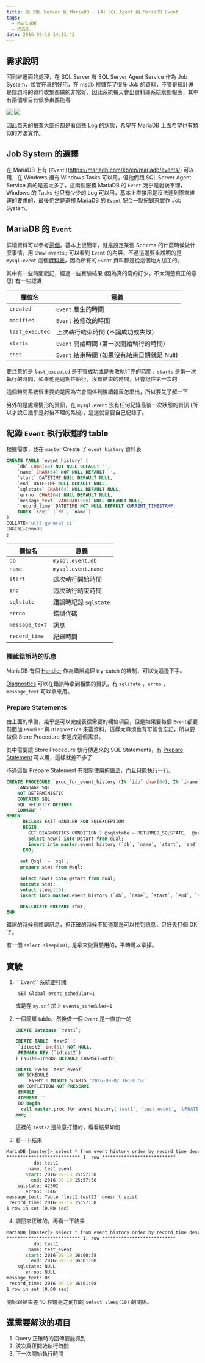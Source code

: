 ```yaml
---
title: 從 SQL Server 到 MariaDB - [4] SQL Agent 與 MariaDB Event
tags:
  - MariaDB
  - MSSQL
date: 2016-09-10 14:11:42
---
```


## 需求說明
回到維運面的處理，在 SQL Server 有 SQL Server Agent Service 作為 Job System，說實在真的好用，在 msdb 裡儲存了很多 Job 的資料，不管是統計還是錯誤時的資料收集都做的非常好，因此系統每天會出資料庫系統狀態報表，其中有兩個項目有很多東西能看

<img src="https://raw.githubusercontent.com/sujunmin/sujunmin.github.com/master/test/SQLServerAgentLog_1.png" />
<img src="https://raw.githubusercontent.com/sujunmin/sujunmin.github.com/master/test/SQLServerAgentLog_2.png" /> 

因此每天的檢查大部份都是看這些 Log 的狀態，希望在 MariaDB 上面希望也有類似的方法實作。

## Job System 的選擇
在 MariaDB 上有 ```[Event]```(https://mariadb.com/kb/en/mariadb/events/) 可以用，在 Windows 裡有 Windows Tasks 可以用，但他們跟 SQL Server Agent Service 真的是差太多了，這兩個服務 MariaDB 的 ```Event``` 幾乎是射後不理，Windows 的 Tasks 也只有少少的 Log 可以用，基本上直接用是沒法達到原來維運的要求的，最後仍然是選擇 MariaDB 的 ```Event``` 配合一點紀錄來實作 Job System。

## MariaDB 的 ```Event```
詳細資料可以參考[這個](https://mariadb.com/kb/en/mariadb/events/)，基本上很簡單，就是設定某個 Schema 的什麼時候做什麼事情，用 ```Show events;``` 可以看到 ```Event``` 的內容，不過這邊要來說明的是 ```mysql.event``` 這個[資料表](https://mariadb.com/kb/en/mariadb/mysqlevent-table/)，因為所有的 ```Event``` 資料都是從這個地方加工的。

其中有一些時間戳記，經過一些實驗結果 (因為真的寫的好少，不太清楚真正的意思) 有一些認識

|  欄位名              | 意義                                              | 
|---------------------|--------------------------------------------------|
| ```created```       | ```Event``` 產生的時間                             |
| ```modified```      | ```Event``` 被修改的時間                           |
| ```last_executed``` | 上次執行結束時間 (不論成功或失敗)                     |
| ```starts```        | ```Event``` 開始時間 (第一次開始執行的時間)           |
| ```ends```          | ```Event``` 結束時間 (如果沒有結束日期就是 Null)      |

要注意的是 ```last_executed``` 是不管成功或是失敗執行完的時間，```starts``` 是第一次執行的時間，如果他是週期性執行，沒有結束的時間，只會記住第一次的

這個時間系統很重要的是因為它會關係到後續報表怎麼出，所以要先了解一下

另外的是處理情形的資訊，在 ```mysql.event``` 沒有任何紀錄最後一次狀態的資訊 (所以才說它幾乎是射後不理的系統)，這邊就需要自己紀錄了。 

## 紀錄 ```Event``` 執行狀態的 table
根據需求，我在 ```master``` Create 了 ```event_history``` 資料表

```sql
CREATE TABLE `event_history` (
    `db` CHAR(64) NOT NULL DEFAULT '',
    `name` CHAR(64) NOT NULL DEFAULT '',
    `start` DATETIME NULL DEFAULT NULL,
    `end` DATETIME NULL DEFAULT NULL,
    `sqlstate` CHAR(64) NULL DEFAULT NULL,
    `errno` CHAR(64) NULL DEFAULT NULL,
    `message_text` VARCHAR(500) NULL DEFAULT NULL,
    `record_time` DATETIME NOT NULL DEFAULT CURRENT_TIMESTAMP,
    INDEX `idx1` (`db`, `name`)
)
COLLATE='utf8_general_ci'
ENGINE=InnoDB
;
```  
|  欄位名              | 意義                                              | 
|---------------------|--------------------------------------------------|
| ```db```            | ```mysql.event.db```                             |
| ```name```          | ```mysql.event.name```                           |
| ```start```         | 這次執行開始時間                                    |
| ```end```           | 這次執行結束時間                                    |
| ```sqlstate```      | 錯誤時紀錄 ```sqlstate```                          |
| ```errno```         | 錯誤代碼                                           |
| ```message_text```  | 訊息                                              |
| ```record_time```   | 紀錄時間                                           |

### 攔截錯誤時的訊息
MariaDB 有個 [Handler](https://mariadb.com/kb/en/mariadb/declare-handler/) 作為錯誤處理 try-catch 的機制，可以從這邊下手。

[Diagnostics](https://mariadb.com/kb/en/mariadb/get-diagnostics/) 可以在錯誤時拿到相關的資訊，有 ```sqlstate``` ，```errno``` ，```message_text``` 可以拿來用。

### Prepare Statements
由上面的準備，幾乎是可以完成表裡需要的欄位項目，但是如果要每個 ```Event```都要前面加 ```Handler``` 與 ```Diagnostics``` 來塞資料，這樣太麻煩也有可能會忘記，所以要做個 Store Procedure 來達成這個需求。

其中需要讓 Store Procedure 執行傳進來的 SQL Statements，有 [Prepare Statement](https://mariadb.com/kb/en/mariadb/prepare-statement/) 可以用，這樣就差不多了

不過這個 Prepare Statement 有限制使用的語法，而且只能執行一行。

```sql
CREATE PROCEDURE `proc_for_event_history`(IN `idb` char(64), IN `iname` char(64), IN `sql` TEXT)
    LANGUAGE SQL
    NOT DETERMINISTIC
    CONTAINS SQL
    SQL SECURITY DEFINER
    COMMENT ''
BEGIN
      DECLARE EXIT HANDLER FOR SQLEXCEPTION
      BEGIN
        GET DIAGNOSTICS CONDITION 1 @sqlstate = RETURNED_SQLSTATE,  @errno = MYSQL_ERRNO, @text = MESSAGE_TEXT;
        select now() into @start from dual;
        insert into master.event_history (`db`, `name`, `start`, `end`, `sqlstate`, `errno`, `message_text`) values (idb, iname, @start, now(), @sqlstate, @errno, @text);
      END;
     
     set @sql := `sql`;
     prepare stmt from @sql;
    
     select now() into @start from dual;
     execute stmt;
     select sleep(10);
     insert into master.event_history (`db`, `name`, `start`, `end`, `sqlstate`, `errno`, `message_text`) values (idb, iname, @start, now(), NULL, NULL, 'OK');

     DEALLOCATE PREPARE stmt;
END
```

錯誤的時候有錯誤訊息，但正確的時候不知道那邊可以找到訊息，只好先打個 OK 了。

有一個 ```select sleep(10);``` 是拿來做實驗用的，平時可以拿掉。

## 實驗

1. ```Event`` 系統要打開

   ``` SET Global event_schedular=1```
   
   或是在 ```my.cnf``` 加上 ```events_scheduler=1```
2. 一個簡單 table，然後做一個 ```Event``` 是一直加一的
   ```sql
   CREATE Database `test1`;

   CREATE TABLE `test2` (
    `idtest2` int(11) NOT NULL,
    PRIMARY KEY (`idtest2`)
   ) ENGINE=InnoDB DEFAULT CHARSET=utf8;

   CREATE EVENT `test_event`
    ON SCHEDULE
        EVERY 1 MINUTE STARTS '2016-09-07 16:00:58'
    ON COMPLETION NOT PRESERVE
    ENABLE
    COMMENT ''
    DO begin
     call master.proc_for_event_history('test1', 'test_event', 'UPDATE test1.test22 SET idtest2 = idtest2 + 1');
   end;

   ```
   這裡的 ```test22``` 是故意打錯的，看看結果如何
3. 看一下結果
```cmd
MariaDB [master]> select * from event_history order by record_time desc limit 1\G
*************************** 1. row ***************************
          db: test1
        name: test_event
       start: 2016-09-10 15:57:58
         end: 2016-09-10 15:57:58
    sqlstate: 42S02
       errno: 1146
message_text: Table 'test1.test22' doesn't exist
 record_time: 2016-09-10 15:57:58
1 row in set (0.00 sec)
```
4. 調回來正確的，再看一下結果
```cmd
MariaDB [master]> select * from event_history order by record_time desc limit 1\G
*************************** 1. row ***************************
          db: test1
        name: test_event
       start: 2016-09-10 16:00:58
         end: 2016-09-10 16:01:08
    sqlstate: NULL
       errno: NULL
message_text: OK
 record_time: 2016-09-10 16:01:08
1 row in set (0.00 sec)
```
開始跟結束差 10 秒鐘是之前加的 ```select sleep(10)``` 的關係。

## 還需要解決的項目

1. Query 正確時的回傳要能抓到
2. 該次真正開始執行時間
3. 下一次開始執行時間
